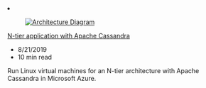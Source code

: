 <!-- This file is automatically generated by build/architectures/build_index.py. Any updates will be lost. -->

<!-- markdownlint-disable MD033 -->

<li class="grid-item item-column" data-categories="Databases Web Management and Governance ">
<article class="card">
    <div class="card-header has-margin-bottom-none" aria-hidden="true">
        <figure class="image diagram has-height-175 has-overflow-hidden level">
            <a href="/azure/architecture/reference-architectures/n-tier/n-tier-cassandra"><img src="/azure/architecture/browse/thumbs/n-tier-cassandra.png" class="diagram" alt="Architecture Diagram" data-linktype="relative-path"></a>
        </figure>
    </div>
    <div class="card-content">
        <a class="card-content-title has-margin-top-none" href="/azure/architecture/reference-architectures/n-tier/n-tier-cassandra">
            <p>N-tier application with Apache Cassandra</p>
        </a>
        <ul class="card-content-metadata">
            <li>8/21/2019</li>
            <li>10 min read</li>
        </ul>
        <p class="card-content-description">Run Linux virtual machines for an N-tier architecture with Apache Cassandra in Microsoft Azure.</p>
        <div class="bottom-to-top-fade is-hidden-mobile"></div>
    </div>
</article>
</li>

